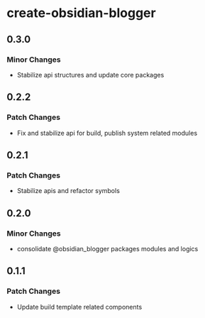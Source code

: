 # create-obsidian-blogger

## 0.3.0

### Minor Changes

- Stabilize api structures and update core packages

## 0.2.2

### Patch Changes

- Fix and stabilize api for build, publish system related modules

## 0.2.1

### Patch Changes

- Stabilize apis and refactor symbols

## 0.2.0

### Minor Changes

- consolidate @obsidian_blogger packages modules and logics

## 0.1.1

### Patch Changes

- Update build template related components
